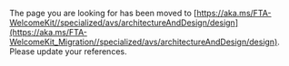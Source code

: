 The page you are looking for has been moved to [https://aka.ms/FTA-WelcomeKit//specialized/avs/architectureAndDesign/design](https://aka.ms/FTA-WelcomeKit_Migration//specialized/avs/architectureAndDesign/design). Please update your references.

